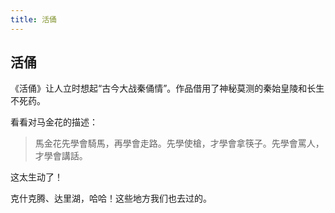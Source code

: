```yaml
---
title: 活俑
---
```


## 活俑

《活俑》让人立时想起“古今大战秦俑情”。作品借用了神秘莫测的秦始皇陵和长生不死药。

看看对马金花的描述：

>馬金花先學會騎馬，再學會走路。先學使槍，才學會拿筷子。先學會罵人，才學會講話。

这太生动了！

克什克腾、达里湖，哈哈！这些地方我们也去过的。